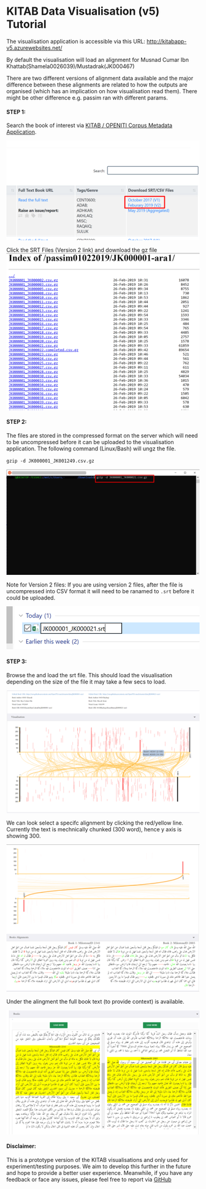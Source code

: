 # KITAB Data Visualisation (v5) Tutorial

The visualisation application is accessible via this URL:
http://kitabapp-v5.azurewebsites.net/

By default the visualisation will load an alignment for Musnad Cumar Ibn Khattab(Shamela0026039)/Mustadrak(JK000467)

There are two different versions of alignment data available and the major difference between these alignments are related to how the outputs are organised (which has an implication on how visualisation read them).  There might be other difference e.g. passim ran with different params. 

#### STEP 1:

Search the book of interest via [KITAB / OPENITI Corpus Metadata Application].

![](./assets/selectSRTFileLink.png)

Click the SRT Files (Version 2 link) and download the gz file
![](./assets/SelectSrtfile.png)

#### STEP 2:
The files are stored in the compressed format on the server which will need to be uncompressed before it can be uploaded to the visualisation application.  The following command (Linux/Bash) will ungz the file.

`gzip -d JK000001_JK001249.csv.gz`

![](./assets/gzipungz.png)

Note for Version 2 files:
If you are using version 2 files, after the file is uncompressed into CSV format it will need to be ranamed to `.srt` before it could be uploaded.

![](./assets/renamecsvtosrt.png)

#### STEP 3:

Browse the and load the srt file. This should load the visualisation depending on the size of the file it may take a few secs to load.

![](./assets/vizloaded.png)

We can look select a specifc alignment by clicking the red/yellow line.  Currently the text is mechnically chunked (300 word), hence y axis is showing 300.

![](./assets/specificalignment.png)


Under the alingment the full book text (to provide context) is available.

![](./assets/AlignmentIncontext.png)

#### Disclaimer:
This is a prototype version of the KITAB visualisations and only used for experiment/testing purposes.  We aim to develop this further in the future and hope to provide a better user experience. Meanwhile, if you have any feedback or face any issues, please feel free to report via [GitHub]

[KITAB / OPENITI Corpus Metadata Application]:https://kitab-corpus-metadata.azurewebsites.net/kitab-version.html

[GitHub]:https://github.com/sohailmerchant/pairwise-v5/issues